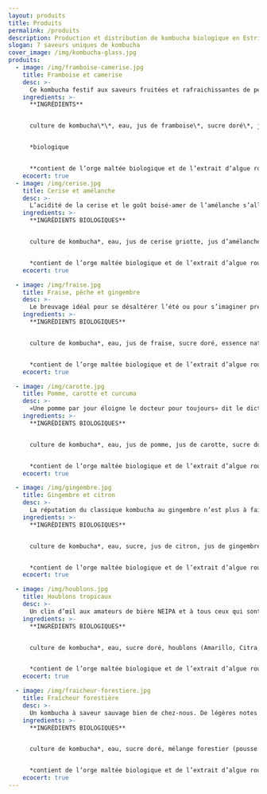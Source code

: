 ```yaml
---
layout: produits
title: Produits
permalink: /produits
description: Production et distribution de kombucha biologique en Estrie.
slogan: 7 saveurs uniques de kombucha
cover_image: /img/kombucha-glass.jpg
produits:
  - image: /img/framboise-camerise.jpg
    title: Framboise et camerise
    desc: >-
      Ce kombucha festif aux saveurs fruitées et rafraichissantes de petits fruits rouges en fera rougir les cocktails les plus raffinés. La camerise est un superfruit riche en antioxydant venant bonifier les bienfaits pour la santé.
    ingredients: >-
      **INGRÉDIENTS**


      culture de kombucha\*\*, eau, jus de framboise\*, sucre doré\*, jus de camerise\*, houblons (Glacier, Bramling Cross).


      *biologique


      **contient de l’orge maltée biologique et de l’extrait d’algue rouge (chondrus crispus)
    ecocert: true
  - image: /img/cerise.jpg
    title: Cerise et amélanche
    desc: >-
      L’acidité de la cerise et le goût boisé-amer de l’amélanche s’allient pour donner une boisson parfaitement équilibrée et se prêtant à toute occasion. Ce kombucha saura ravir même les nouvellement initiés de par sa douceur et ses arômes floraux.
    ingredients: >-
      **INGRÉDIENTS BIOLOGIQUES**


      culture de kombucha*, eau, jus de cerise griotte, jus d’amélanche, sucre doré, thé noir.


      *contient de l’orge maltée biologique et de l’extrait d’algue rouge (chondrus crispus)
    ecocert: true

  - image: /img/fraise.jpg
    title: Fraise, pêche et gingembre
    desc: >-
      Le breuvage idéal pour se désaltérer l’été ou pour s’imaginer prendre un bain de soleil sur une plage! Cette combinaison de fruits sucrés, légèrement épicée au gingembre, stimulera vos papilles tout en vous procurant une sensation de bien-être.
    ingredients: >-
      **INGRÉDIENTS BIOLOGIQUES**


      culture de kombucha*, eau, jus de fraise, sucre doré, essence naturelle de pêche, jus de gingembre, thé vert.


      *contient de l’orge maltée biologique et de l’extrait d’algue rouge (chondrus crispus)
    ecocert: true

  - image: /img/carotte.jpg
    title: Pomme, carotte et curcuma
    desc: >-
      «Une pomme par jour éloigne le docteur pour toujours» dit le dicton, mais imaginez si on y ajoute des alliés reconnus pour la santé tels le jus de carotte, le jus de racine de curcuma et qu’on fermente le tout en kombucha :  Le summum pour détoxifier et revigorer son corps et son âme!
    ingredients: >-
      **INGRÉDIENTS BIOLOGIQUES**


      culture de kombucha*, eau, jus de pomme, jus de carotte, sucre doré, jus de curcuma, jus de gingembre, rooibos.


      *contient de l’orge maltée biologique et de l’extrait d’algue rouge (chondrus crispus)
    ecocert: true

  - image: /img/gingembre.jpg
    title: Gingembre et citron
    desc: >-
      La réputation du classique kombucha au gingembre n’est plus à faire. Nous la réinventons avec l’utilisation de jus de gingembre pressé à froid et l’ajout d’un peu de citron. C’est une concoction simple, zen, vivifiante et agréable en toute circonstance.
    ingredients: >-
      **INGRÉDIENTS BIOLOGIQUES**


      culture de kombucha*, eau, sucre, jus de citron, jus de gingembre, thé vert, thé noir.


      *contient de l’orge maltée biologique et de l’extrait d’algue rouge (chondrus crispus)
    ecocert: true

  - image: /img/houblons.jpg
    title: Houblons tropicaux
    desc: >-
      Un clin d’œil aux amateurs de bière NEIPA et à tous ceux qui sont attirés par une explosion d’agrumes et de fruit de la passion. Cette saveur est élaborée par infusion à froid d’un mélange d’houblons aux arômes tropicaux. Ce kombucha au goût innovant et de faible amertume surprendra même les amateurs avisés de kombucha.
    ingredients: >-
      **INGRÉDIENTS BIOLOGIQUES**


      culture de kombucha*, eau, sucre doré, houblons (Amarillo, Citra, Cascade, Cascade Vert, Newport , Newport Vert).


      *contient de l’orge maltée biologique et de l’extrait d’algue rouge (chondrus crispus)
    ecocert: true

  - image: /img/fraicheur-forestiere.jpg
    title: Fraîcheur forestière
    desc: >-
      Un kombucha à saveur sauvage bien de chez-nous. De légères notes de sapin, d’épinette, de cèdre et de genévrier chatouillent nos cellules gustatives et olfactives. C’est une boisson complexe, mais douce, qui vous apaisera comme une promenade en forêt. Il peut aussi servir d’excellent tonique pour le gin.
    ingredients: >-
      **INGRÉDIENTS BIOLOGIQUES**


      culture de kombucha*, eau, sucre doré, mélange forestier (pousse de sapin baumier, écorce de cèdre thuya,  pousse d’épinette rouge, baie de genévrier), houblon Nugget.


      *contient de l’orge maltée biologique et de l’extrait d’algue rouge (chondrus crispus)
    ecocert: true
---
```


